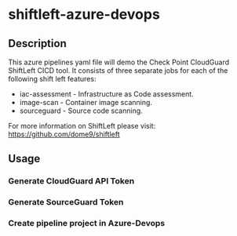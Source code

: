 # shiftleft-azure-devops

## Description

This azure pipelines yaml file will demo the Check Point CloudGuard ShiftLeft CICD tool.  It consists of three separate jobs for each of the following shift left features:

 - iac-assessment - Infrastructure as Code assessment.
 - image-scan - Container image scanning.
 - sourceguard - Source code scanning.

 For more information on ShiftLeft please visit:  https://github.com/dome9/shiftleft

## Usage

### Generate CloudGuard API Token

### Generate SourceGuard Token

### Create pipeline project in Azure-Devops
